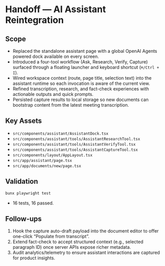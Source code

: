 # Handoff — AI Assistant Reintegration

## Scope
- Replaced the standalone assistant page with a global OpenAI Agents powered dock available on every screen.
- Introduced a four-tool workflow (Ask, Research, Verify, Capture) surfaced through a floating launcher and keyboard shortcut (`⌘/Ctrl + I`).
- Wired workspace context (route, page title, selection text) into the assistant runtime so each invocation is aware of the current view.
- Refined transcription, research, and fact-check experiences with actionable outputs and quick prompts.
- Persisted capture results to local storage so new documents can bootstrap content from the latest meeting transcription.

## Key Assets
- `src/components/assistant/AssistantDock.tsx`
- `src/components/assistant/tools/AssistantResearchTool.tsx`
- `src/components/assistant/tools/AssistantVerifyTool.tsx`
- `src/components/assistant/tools/AssistantCaptureTool.tsx`
- `src/components/layout/AppLayout.tsx`
- `src/app/assistant/page.tsx`
- `src/app/documents/new/page.tsx`

## Validation
```bash
bunx playwright test
```
- 16 tests, 16 passed.

## Follow-ups
1. Hook the capture auto-draft payload into the document editor to offer one-click “Populate from transcript”.
2. Extend fact-check to accept structured context (e.g., selected paragraph ID) once server APIs expose richer metadata.
3. Audit analytics/telemetry to ensure assistant interactions are captured for product insights.
